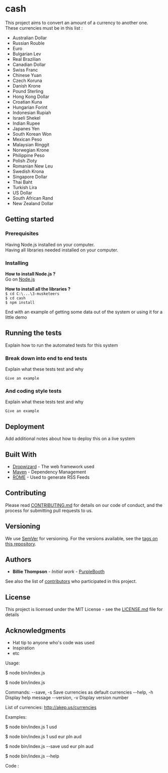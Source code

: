 # cash

This project aims to convert an amount of a currency to another one.    
These currencies must be in this list :    
- Australian Dollar
- Russian Rouble
- Euro
- Bulgarian Lev
- Real Brazilian
- Canadian Dollar
- Swiss Franc
- Chinese Yuan
- Czech Koruna
- Danish Krone
- Pound Sterling
- Hong Kong Dollar
- Croatian Kuna
- Hungarian Forint
- Indonesian Rupiah
- Israeli Shekel
- Indian Rupee
- Japanes Yen
- South Korean Won
- Mexican Peso
- Malaysian Ringgit
- Norwegian Krone
- Philippine Peso
- Polish Zloty
- Romanian New Leu
- Swedish Krona
- Singapore Dollar
- Thai Baht
- Turkish Lira
- US Dollar
- South African Rand
- New Zealand Dollar

## Getting started

### Prerequisites

Having Node.js installed on your computer.    
Having all libraries needed installed on your computer.    

### Installing

**How to install Node.js ?**    
Go on [Node.js](http://nodejs.org/)    

**How to install all the libraries ?**       
`$ cd C:\...\3-musketeers`    
`$ cd cash`    
`$ npm install`    

End with an example of getting some data out of the system or using it for a little demo

## Running the tests

Explain how to run the automated tests for this system

### Break down into end to end tests

Explain what these tests test and why

```
Give an example
```

### And coding style tests

Explain what these tests test and why

```
Give an example
```

## Deployment

Add additional notes about how to deploy this on a live system

## Built With

* [Dropwizard](http://www.dropwizard.io/1.0.2/docs/) - The web framework used
* [Maven](https://maven.apache.org/) - Dependency Management
* [ROME](https://rometools.github.io/rome/) - Used to generate RSS Feeds

## Contributing

Please read [CONTRIBUTING.md](https://gist.github.com/PurpleBooth/b24679402957c63ec426) for details on our code of conduct, and the process for submitting pull requests to us.

## Versioning

We use [SemVer](http://semver.org/) for versioning. For the versions available, see the [tags on this repository](https://github.com/your/project/tags). 

## Authors

* **Billie Thompson** - *Initial work* - [PurpleBooth](https://github.com/PurpleBooth)

See also the list of [contributors](https://github.com/your/project/contributors) who participated in this project.

## License

This project is licensed under the MIT License - see the [LICENSE.md](LICENSE.md) file for details

## Acknowledgments

* Hat tip to anyone who's code was used
* Inspiration
* etc





Usage:

 $ node bin/index.js <amount> <currency>

 $ node bin/index.js <command>

Commands:
--save,  -s       Save currencies as default currencies
--help,  -h       Display help message
--version,  -v     Display version number

 List of currencies: http://akep.us/currencies

Examples:

 $ node bin/index.js 1 usd

 $ node bin/index.js 1 usd eur pln aud

 $ node bin/index.js --save usd eur pln aud

 $ node bin/index.js --help

Code :





